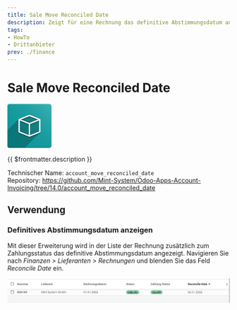 ```yaml
---
title: Sale Move Reconciled Date
description: Zeigt für eine Rechnung das definitive Abstimmungsdatum an.
tags:
- HowTo
- Drittanbieter
prev: ./finance
---
```

# Sale Move Reconciled Date
![icon_oms_box](attachments/icon_oms_box.png)

{{ $frontmatter.description }}

Technischer Name: `account_move_reconciled_date`\
Repository: <https://github.com/Mint-System/Odoo-Apps-Account-Invoicing/tree/14.0/account_move_reconciled_date>

## Verwendung

### Definitives Abstimmungsdatum anzeigen

Mit dieser Erweiterung wird in der Liste der Rechnung zusätzlich zum Zahlungsstatus das definitive Abstimmungsdatum angezeigt. Navigieren Sie nach *Finanzen > Lieferanten > Rechnungen* und blenden Sie das Feld *Reconcile Date* ein.

![Sale Move Reconciled Date](attachments/Sale%20Move%20Reconciled%20Date.png)